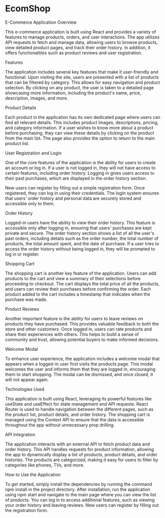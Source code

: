 # EcomShop


E-Commerce Application Overview

This e-commerce application is built using React and provides a variety of features to manage products, orders, and user interactions. The app utilizes API requests to fetch and manage data, allowing users to browse products, view detailed product pages, and track their order history. In addition, it offers functionalities such as product reviews and user registration.

Features

The application includes several key features that make it user-friendly and functional. Upon visiting the site, users are presented with a list of products that can be filtered by category. This allows for easy navigation and product selection. By clicking on any product, the user is taken to a detailed page showcasing more information, including the product's name, price, description, images, and more.

Product Details

Each product in the application has its own dedicated page where users can find all relevant details. This includes product images, descriptions, pricing, and category information. If a user wishes to know more about a product before purchasing, they can view these details by clicking on the product from the main list. The page also provides the option to return to the main product list.

User Registration and Login

One of the core features of the application is the ability for users to create an account or log in. If a user is not logged in, they will not have access to certain features, including order history. Logging in gives users access to their past purchases, which are displayed in the order history section.

New users can register by filling out a simple registration form. Once registered, they can log in using their credentials. The login system ensures that users' order history and personal data are securely stored and accessible only to them.

Order History

Logged-in users have the ability to view their order history. This feature is accessible only after logging in, ensuring that users' purchases are kept private and secure. The order history section shows a list of all the user's past orders, including details such as the order number, the total number of products, the total amount spent, and the date of purchase. If a user tries to access the order history without being logged in, they will be prompted to log in or register.

Shopping Cart

The shopping cart is another key feature of the application. Users can add products to the cart and view a summary of their selections before proceeding to checkout. The cart displays the total price of all the products, and users can review their purchases before confirming the order. Each product added to the cart includes a timestamp that indicates when the purchase was made.

Product Reviews

Another important feature is the ability for users to leave reviews on products they have purchased. This provides valuable feedback to both the store and other customers. Once logged in, users can rate products and share their experiences with others. This helps to build a sense of community and trust, allowing potential buyers to make informed decisions.

Welcome Modal

To enhance user experience, the application includes a welcome modal that appears when a logged-in user first visits the products page. This modal welcomes the user and informs them that they are logged in, encouraging them to start shopping. The modal can be dismissed, and once closed, it will not appear again.

Technologies Used

This application is built using React, leveraging its powerful features like useState and useEffect for state management and API requests. React Router is used to handle navigation between the different pages, such as the product list, product details, and order history. The shopping cart is managed using the Context API to ensure that the data is accessible throughout the app without unnecessary prop drilling.

API Integration

The application interacts with an external API to fetch product data and order history. This API handles requests for product information, allowing the app to dynamically display a list of products, product details, and order histories. The products are categorized, making it easy for users to filter by categories like phones, TVs, and more.

How to Use the Application

To get started, simply install the dependencies by running the command npm install in the project directory. After installation, run the application using npm start and navigate to the main page where you can view the list of products. You can log in to access additional features, such as viewing your order history and leaving reviews. New users can register by filling out the registration form.
